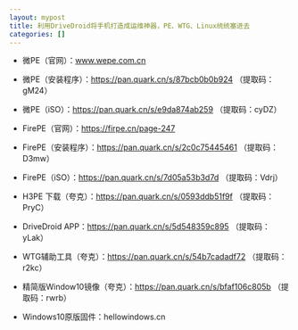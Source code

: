 ```yaml
---
layout: mypost
title: 利用DriveDroid将手机打造成运维神器，PE、WTG、Linux统统塞进去
categories: []
---
```


- 微PE（官网）：www.wepe.com.cn

- 微PE（安装程序）：<https://pan.quark.cn/s/87bcb0b0b924> （提取码：gM24）

- 微PE（iSO）：<https://pan.quark.cn/s/e9da874ab259> （提取码：cyDZ）

- FirePE（官网）：<https://firpe.cn/page-247>

- FirePE（安装程序）：<https://pan.quark.cn/s/2c0c75445461> （提取码：D3mw）

- FirePE（iSO）：<https://pan.quark.cn/s/7d05a53b3d7d> （提取码：Vdrj）

- H3PE 下载（夸克）：<https://pan.quark.cn/s/0593ddb51f9f> （提取码：PryC）

- DriveDroid APP：<https://pan.quark.cn/s/5d548359c895> （提取码：yLak）

- WTG辅助工具（夸克）：<https://pan.quark.cn/s/54b7cadadf72> （提取码：r2kc）

- 精简版Window10镜像（夸克）：<https://pan.quark.cn/s/bfaf106c805b> （提取码：rwrb）

- Windows10原版固件：hellowindows.cn